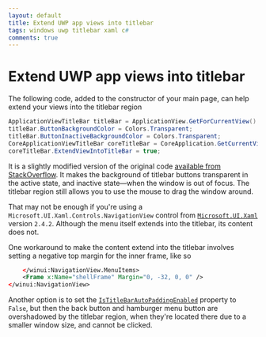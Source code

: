 ```yaml
---
layout: default
title: Extend UWP app views into titlebar
tags: windows uwp titlebar xaml c#
comments: true
---
```

# Extend UWP app views into titlebar

The following code, added to the constructor of your main page, can help extend your views into the titlebar region

```c#
ApplicationViewTitleBar titleBar = ApplicationView.GetForCurrentView().TitleBar;
titleBar.ButtonBackgroundColor = Colors.Transparent;
titleBar.ButtonInactiveBackgroundColor = Colors.Transparent;
CoreApplicationViewTitleBar coreTitleBar = CoreApplication.GetCurrentView().TitleBar;
coreTitleBar.ExtendViewIntoTitleBar = true;
```

It is a slightly modified version of the original code [available from StackOverflow](https://stackoverflow.com/questions/33440438/how-to-hide-collapse-title-bar-in-a-uwp-app). It makes the background of titlebar buttons transparent in the active state, and inactive state&mdash;when the window is out of focus. The titlebar region still allows you to use the mouse to drag the window around.

That may not be enough if you're using a `Microsoft.UI.Xaml.Controls.NavigationView` control from [`Microsoft.UI.Xaml`](https://github.com/microsoft/microsoft-ui-xaml/) version `2.4.2`. Although the menu itself extends into the titlebar, its content does not.

One workaround to make the content extend into the titlebar involves setting a negative top margin for the inner frame, like so

```xml
    </winui:NavigationView.MenuItems>
    <Frame x:Name="shellFrame" Margin="0, -32, 0, 0" />
</winui:NavigationView>
```

Another option is to set the [`IsTitleBarAutoPaddingEnabled`](https://docs.microsoft.com/en-us/uwp/api/microsoft.ui.xaml.controls.navigationview.istitlebarautopaddingenabled) property to `False`, but then the back button and hamburger menu button are overshadowed by the titlebar region, when they're located there due to a smaller window size, and cannot be clicked.
